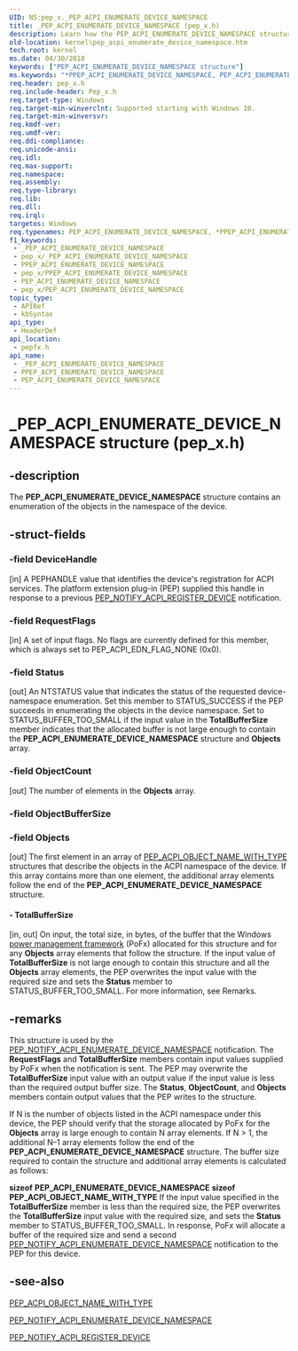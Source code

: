 ```yaml
---
UID: NS:pep_x._PEP_ACPI_ENUMERATE_DEVICE_NAMESPACE
title: _PEP_ACPI_ENUMERATE_DEVICE_NAMESPACE (pep_x.h)
description: Learn how the PEP_ACPI_ENUMERATE_DEVICE_NAMESPACE structure contains an enumeration of the objects in the namespace of the device.
old-location: kernel\pep_acpi_enumerate_device_namespace.htm
tech.root: kernel
ms.date: 04/30/2018
keywords: ["PEP_ACPI_ENUMERATE_DEVICE_NAMESPACE structure"]
ms.keywords: "*PPEP_ACPI_ENUMERATE_DEVICE_NAMESPACE, PEP_ACPI_ENUMERATE_DEVICE_NAMESPACE, PEP_ACPI_ENUMERATE_DEVICE_NAMESPACE structure [Kernel-Mode Driver Architecture], PPEP_ACPI_ENUMERATE_DEVICE_NAMESPACE, PPEP_ACPI_ENUMERATE_DEVICE_NAMESPACE structure pointer [Kernel-Mode Driver Architecture], _PEP_ACPI_ENUMERATE_DEVICE_NAMESPACE, kernel.pep_acpi_enumerate_device_namespace, pepfx/PEP_ACPI_ENUMERATE_DEVICE_NAMESPACE, pepfx/PPEP_ACPI_ENUMERATE_DEVICE_NAMESPACE"
req.header: pep_x.h
req.include-header: Pep_x.h
req.target-type: Windows
req.target-min-winverclnt: Supported starting with Windows 10.
req.target-min-winversvr: 
req.kmdf-ver: 
req.umdf-ver: 
req.ddi-compliance: 
req.unicode-ansi: 
req.idl: 
req.max-support: 
req.namespace: 
req.assembly: 
req.type-library: 
req.lib: 
req.dll: 
req.irql: 
targetos: Windows
req.typenames: PEP_ACPI_ENUMERATE_DEVICE_NAMESPACE, *PPEP_ACPI_ENUMERATE_DEVICE_NAMESPACE
f1_keywords:
 - _PEP_ACPI_ENUMERATE_DEVICE_NAMESPACE
 - pep_x/_PEP_ACPI_ENUMERATE_DEVICE_NAMESPACE
 - PPEP_ACPI_ENUMERATE_DEVICE_NAMESPACE
 - pep_x/PPEP_ACPI_ENUMERATE_DEVICE_NAMESPACE
 - PEP_ACPI_ENUMERATE_DEVICE_NAMESPACE
 - pep_x/PEP_ACPI_ENUMERATE_DEVICE_NAMESPACE
topic_type:
 - APIRef
 - kbSyntax
api_type:
 - HeaderDef
api_location:
 - pepfx.h
api_name:
 - _PEP_ACPI_ENUMERATE_DEVICE_NAMESPACE
 - PPEP_ACPI_ENUMERATE_DEVICE_NAMESPACE
 - PEP_ACPI_ENUMERATE_DEVICE_NAMESPACE
---
```


# _PEP_ACPI_ENUMERATE_DEVICE_NAMESPACE structure (pep_x.h)


## -description

The <b>PEP_ACPI_ENUMERATE_DEVICE_NAMESPACE</b> structure contains an enumeration of the objects in the namespace of the device.

## -struct-fields

### -field DeviceHandle

[in] A PEPHANDLE value that identifies the device's registration for ACPI services. The platform extension plug-in (PEP) supplied this handle in response to a previous <a href="/windows-hardware/drivers/ddi/pepfx/ns-pepfx-_pep_acpi_register_device">PEP_NOTIFY_ACPI_REGISTER_DEVICE</a> notification.

### -field RequestFlags

[in] A set of input flags. No flags are currently defined for this member, which is always set to PEP_ACPI_EDN_FLAG_NONE (0x0).

### -field Status

[out] An NTSTATUS value that indicates the status of the requested device-namespace enumeration. Set this member to STATUS_SUCCESS if the PEP succeeds in enumerating the objects in the device namespace. Set to STATUS_BUFFER_TOO_SMALL if the input value in the <b>TotalBufferSize</b> member indicates that the allocated buffer is not large enough to contain the <b>PEP_ACPI_ENUMERATE_DEVICE_NAMESPACE</b> structure and <b>Objects</b> array.

### -field ObjectCount

[out] The number of elements in the <b>Objects</b> array.

### -field ObjectBufferSize

### -field Objects

[out] The first element in an array of <a href="/windows-hardware/drivers/ddi/pepfx/ns-pepfx-_pep_acpi_object_name_with_type">PEP_ACPI_OBJECT_NAME_WITH_TYPE</a> structures that describe the objects in the ACPI namespace of the device. If this array contains more than one element, the additional array elements follow the end of the <b>PEP_ACPI_ENUMERATE_DEVICE_NAMESPACE</b> structure.


#### - TotalBufferSize

[in, out] On input, the total size, in bytes, of the buffer that the Windows <a href="/windows-hardware/drivers/ddi/_kernel/#device-power-management">power management framework</a> (PoFx) allocated for this structure and for any <b>Objects</b> array elements that follow the structure. If the input value of <b>TotalBufferSize</b> is not large enough to contain this structure and all the <b>Objects</b> array elements, the PEP overwrites the input value with the required size and sets the <b>Status</b> member to STATUS_BUFFER_TOO_SMALL. For more information, see Remarks.

## -remarks

This structure is used by the <a href="/windows-hardware/drivers/ddi/pepfx/ns-pepfx-_pep_acpi_enumerate_device_namespace">PEP_NOTIFY_ACPI_ENUMERATE_DEVICE_NAMESPACE</a> notification. The <b>RequestFlags</b> and <b>TotalBufferSize</b> members contain input values supplied by PoFx when the notification is sent. The PEP may overwrite the <b>TotalBufferSize</b> input value with an output value if the input value is less than the required output buffer size. The <b>Status</b>, <b>ObjectCount</b>, and <b>Objects</b> members contain output values that the PEP writes to the structure.

If N is the number of objects listed in the ACPI namespace under this device, the PEP should verify that the storage allocated by PoFx for the <b>Objects</b> array is large enough to contain N array elements. If N > 1, the additional N–1 array elements follow the end of the <b>PEP_ACPI_ENUMERATE_DEVICE_NAMESPACE</b> structure. The buffer size required to contain the structure and additional array elements is calculated as follows:

<b>sizeof</b>
<b>PEP_ACPI_ENUMERATE_DEVICE_NAMESPACE</b>
<b>sizeof</b>
<b>PEP_ACPI_OBJECT_NAME_WITH_TYPE</b>
If the input value specified in the <b>TotalBufferSize</b> member is less than the required size, the PEP overwrites the <b>TotalBufferSize</b> input value with the required size, and sets the <b>Status</b> member to STATUS_BUFFER_TOO_SMALL. In response, PoFx will allocate a buffer of the required size and send a second <a href="/windows-hardware/drivers/ddi/pepfx/ns-pepfx-_pep_acpi_enumerate_device_namespace">PEP_NOTIFY_ACPI_ENUMERATE_DEVICE_NAMESPACE</a> notification to the PEP for this device.

## -see-also

<a href="/windows-hardware/drivers/ddi/pepfx/ns-pepfx-_pep_acpi_object_name_with_type">PEP_ACPI_OBJECT_NAME_WITH_TYPE</a>



<a href="/windows-hardware/drivers/ddi/pepfx/ns-pepfx-_pep_acpi_enumerate_device_namespace">PEP_NOTIFY_ACPI_ENUMERATE_DEVICE_NAMESPACE</a>



<a href="/windows-hardware/drivers/ddi/pepfx/ns-pepfx-_pep_acpi_register_device">PEP_NOTIFY_ACPI_REGISTER_DEVICE</a>

